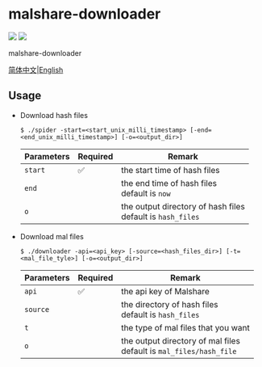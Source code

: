 # malshare-downloader

![](https://img.shields.io/github/workflow/status/fissssssh/malshare-downloader/Build)
![](https://img.shields.io/github/v/release/fissssssh/malshare-downloader?display_name=tag&include_prereleases)

malshare-downloader

[简体中文](/README.md)|[English](/docs/README_en-us.md)

## Usage

- Download hash files

  ```shell
  $ ./spider -start=<start_unix_milli_timestamp> [-end=<end_unix_milli_timestamp>] [-o=<output_dir>]
  ```

  | Parameters | Required | Remark                                                        |
  | ---------- | -------- | ------------------------------------------------------------- |
  | `start`    | ✅       | the start time of hash files                                  |
  | `end`      |          | the end time of hash files<br>default is `now`                |
  | `o`        |          | the output directory of hash files<br>default is `hash_files` |

- Download mal files

  ```shell
  $ ./downloader -api=<api_key> [-source=<hash_files_dir>] [-t=<mal_file_tyle>] [-o=<output_dir>]
  ```

  | Parameters | Required | Remark                                                                |
  | ---------- | -------- | --------------------------------------------------------------------- |
  | `api`      | ✅       | the api key of Malshare                                               |
  | `source`   |          | the directory of hash files<br>default is `hash_files`                |
  | `t`        |          | the type of mal files that you want                                   |
  | `o`        |          | the output directory of mal files<br>default is `mal_files/hash_file` |
